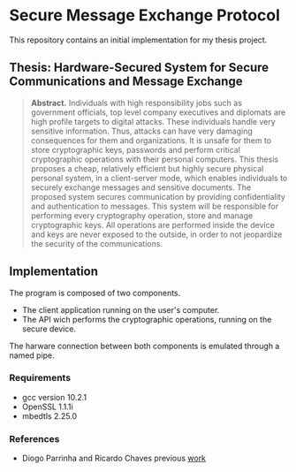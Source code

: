 # Secure Message Exchange Protocol

This repository contains an initial implementation for my thesis project.

## Thesis: Hardware-Secured System for Secure Communications and Message Exchange

>__Abstract.__ Individuals with high responsibility jobs such as government officials, top level company executives and diplomats are high profile targets to digital attacks. These individuals handle very sensitive information. Thus, attacks can have very damaging consequences for them and organizations. It is unsafe for them to store cryptographic keys, passwords and perform critical cryptographic operations with their personal computers. This thesis proposes a cheap, relatively efficient but highly secure physical personal system, in a client-server mode, which enables individuals to securely exchange messages and sensitive documents. The proposed system secures communication by providing confidentiality and authentication to messages. This system will be responsible for performing every cryptography operation, store and manage cryptographic keys. All operations are performed inside the device and keys are never exposed to the outside, in order to not jeopardize the security of the communications.

## Implementation

The program is composed of two components.
* The client application running on the user's computer.
* The API wich performs the cryptographic operations, running on the secure device.

The harware connection between both components is emulated through a named pipe.

### Requirements
* gcc version 10.2.1
* OpenSSL 1.1.1i
* mbedtls 2.25.0

### References
* Diogo Parrinha and Ricardo Chaves previous [work](http://sips.inesc-id.pt/~rjfc/cores/HSM-SF2/)
